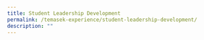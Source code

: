 ```yaml
---
title: Student Leadership Development
permalink: /temasek-experience/student-leadership-development/
description: ""
---
```

